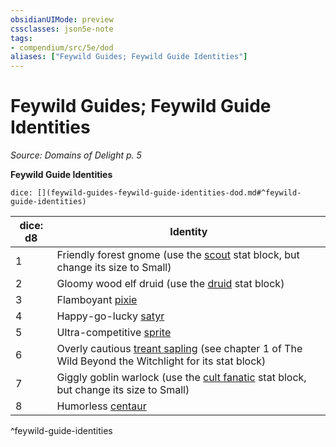 ```yaml
---
obsidianUIMode: preview
cssclasses: json5e-note
tags:
- compendium/src/5e/dod
aliases: ["Feywild Guides; Feywild Guide Identities"]
---
```

# Feywild Guides; Feywild Guide Identities
*Source: Domains of Delight p. 5* 

**Feywild Guide Identities**

`dice: [](feywild-guides-feywild-guide-identities-dod.md#^feywild-guide-identities)`

| dice: d8 | Identity |
|----------|----------|
| 1 | Friendly forest gnome (use the [scout](2-Mechanics/CLI/bestiary/humanoid/scout.md) stat block, but change its size to Small) |
| 2 | Gloomy wood elf druid (use the [druid](2-Mechanics/CLI/bestiary/humanoid/druid.md) stat block) |
| 3 | Flamboyant [pixie](2-Mechanics/CLI/bestiary/fey/pixie.md) |
| 4 | Happy-go-lucky [satyr](2-Mechanics/CLI/bestiary/fey/satyr.md) |
| 5 | Ultra-competitive [sprite](2-Mechanics/CLI/bestiary/fey/sprite.md) |
| 6 | Overly cautious [treant sapling](2-Mechanics/CLI/bestiary/plant/treant-sapling-wbtw.md) (see chapter 1 of The Wild Beyond the Witchlight for its stat block) |
| 7 | Giggly goblin warlock (use the [cult fanatic](2-Mechanics/CLI/bestiary/humanoid/cult-fanatic.md) stat block, but change its size to Small) |
| 8 | Humorless [centaur](2-Mechanics/CLI/bestiary/monstrosity/centaur.md) |
^feywild-guide-identities